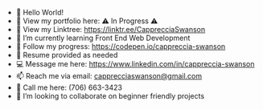 - 👋 Hello World!
- 👀 View my portfolio here: ⚠️ In Progress ⚠️
- 📇 View my Linktree: https://linktr.ee/CapprecciaSwanson  
- 🌱 I’m currently learning Front End Web Development
- 📓 Follow my progress: https://codepen.io/cappreccia-swanson
- 📑 Resume provided as needed
- 💻 Message me here: https://www.linkedin.com/in/cappreccia-swanson
- 📫 Reach me via email: capprecciaswanson@gmail.com
- 📲 Call me here: (706) 663-3423
- 💞️ I’m looking to collaborate on beginner friendly projects

<!---
cappreccia-swanson/cappreccia-swanson is a ✨ special ✨ repository because its `README.md` (this file) appears on your GitHub profile.
You can click the Preview link to take a look at your changes.

- 👋 Hi, I’m @cappreccia-swanson
- 👀 I’m interested in astrology, music, fantasy creatures, and general knowledge
- 🌱 I’m currently learning web development
- 💞️ I’m looking to collaborate on newbie things 
- 📫 How to reach me: by my profile, I guess
--->
